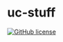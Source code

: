 # uc-stuff

[![GitHub license](https://sinfallas.files.wordpress.com/2016/02/gpl.png)](https://github.com/sinfallas/uc-stuff/blob/master/LICENSE)
